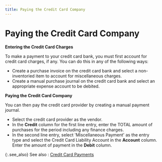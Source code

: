 ```yaml
---
title: Paying the Credit Card Company
---
```


# Paying the Credit Card Company


**Entering the Credit Card Charges**


To make a payment to your credit card bank, you must first account for  credit card charges, if any. You can do this in any of the following ways:

- Create a purchase  invoice on the credit card bank and select a non-inventoried item to account  for miscellaneous charges.
- Create a manual  purchase journal on the credit card bank and select an appropriate expense  account to be debited.



**Paying the Credit Card Company**


You can then pay the credit card provider by creating a manual payment  journal.

- Select the  credit card provider as the vendor.
- In the **Credit** column for the first line entry,  enter the TOTAL amount of purchases for the period including any finance  charges.
- In the second  line entry, select 'Miscellaneous Payment' as the entry type and select  the Credit Card Liability Account in the **Account**  column. Enter the amount of payment in the **Debit**  column.



{:.see_also}
See also
: [Credit Card Payments]({{site.acc_baseurl}}/vendor-payments-and-refunds/other-payments-refunds/credit_card_payments.html)
